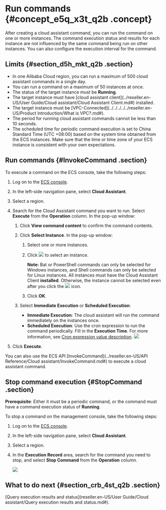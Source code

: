 # Run commands {#concept_e5q_x3t_q2b .concept}

After creating a cloud assistant command, you can run the command on one or more instances. The command execution status and results for each instance are not influenced by the same command being run on other instances. You can also configure the execution interval for the command.

## Limits {#section_d5h_mkt_q2b .section}

-   In one Alibaba Cloud region, you can run a maximum of 500 cloud assistant commands in a single day.
-   You can run a command on a maximum of 50 instances at once.
-   The status of the target instance must be **Running**.
-   The target instance must have [cloud assistant client](../reseller.en-US/User Guide/Cloud assistant/Cloud Assistant Client.md#) installed.
-   The target instance must be [VPC-Connected](../../../../../reseller.en-US/Product Introduction/What is VPC?.md#).
-   The period for running cloud assistant commands cannot be less than 10 seconds.
-   The scheduled time for periodic command execution is set to China Standard Time \(UTC +08:00\) based on the system time obtained from the ECS instances. Make sure that the time or time zone of your ECS instance is consistent with your own expectations.

## Run commands {#InvokeCommand .section}

To execute a command on the ECS console, take the following steps:

1.  Log on to the [ECS console](https://partners-intl.console.aliyun.com/#/ecs).
2.  In the left-side navigation pane, select **Cloud Assistant**.
3.  Select a region.
4.  Search for the Cloud Assistant command you want to run. Select **Execute** from the **Operation** column. In the pop-up window:
    1.  Click **View command content** to confirm the command contents.
    2.  Click **Select Instance**. In the pop-up window:
        1.  Select one or more instances.
        2.  Click ![](http://static-aliyun-doc.oss-cn-hangzhou.aliyuncs.com/assets/img/17010/15433866078440_en-US.png) to select an instance.

            **Note:** Bat or PowerShell commands can only be selected for Windows instances, and Shell commands can only be selected for Linux instances. All instances must have the Cloud Assistant Client **installed**. Otherwise, the instance cannot be selected even after you click the ![](http://static-aliyun-doc.oss-cn-hangzhou.aliyuncs.com/assets/img/17010/15433866078440_en-US.png) icon.

        3.  Click **OK**.
    3.  Select **Immediate Execution** or **Scheduled Execution**:

        -   **Immediate Execution**: The cloud assistant will run the command immediately on the instances once.
        -   **Scheduled Execution**: Use the cron expression to run the command periodically. Fill in the **Execution Time**. For more information, see [Cron expression value description](https://partners-intl.aliyun.com/help/faq-detail/64769.htm).
        ![](http://static-aliyun-doc.oss-cn-hangzhou.aliyuncs.com/assets/img/17010/15433866078439_en-US.png)

5.  Click **Execute**.

You can also use the ECS API [InvokeCommand](../reseller.en-US/API Reference/Cloud assistant/InvokeCommand.md#) to execute a cloud assistant command.

## Stop command execution {#StopCommand .section}

**Prerequisite**: Either it must be a periodic command, or the command must have a command execution status of **Running**.

To stop a command on the management console, take the following steps:

1.  Log on to the [ECS console](https://partners-intl.console.aliyun.com/#/ecs).
2.  In the left-side navigation pane, select **Cloud Assistant**.
3.  Select a region.
4.  In the **Execution Record** area, search for the command you need to stop, and select **Stop Command** from the **Operation** column.

    ![](http://static-aliyun-doc.oss-cn-hangzhou.aliyuncs.com/assets/img/17010/15433866088527_en-US.png)


## What to do next {#section_crb_4st_q2b .section}

[Query execution results and status](reseller.en-US/User Guide/Cloud assistant/Query execution results and status.md#).

